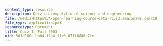 ```yaml
---
content_type: resource
description: Quiz on computational science and engineering.
file: /media/https%3A/open-learning-course-data-rc.s3.amazonaws.com/18-085-computational-science-and-engineering-i-fall-2008/501d160abb04f2e4f1e987ff0808c7fe_q118085f03.pdf
file_type: application/pdf
resourcetype: Document
title: Quiz 1, Fall 2003
uid: 501d160a-bb04-f2e4-f1e9-87ff0808c7fe
---
```

